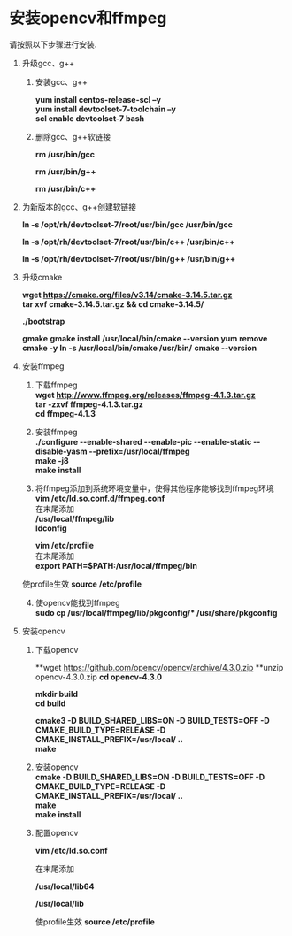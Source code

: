 # 安装opencv和ffmpeg<a name="ZH-CN_TOPIC_0228768065"></a>

请按照以下步骤进行安装.


1.  升级gcc、g++
    1.  安装gcc、g++  

        **yum install centos-release-scl –y**  
        **yum install devtoolset-7-toolchain –y**  
        **scl enable devtoolset-7 bash**
        
    2. 删除gcc、g++软链接  
    
       **rm  /usr/bin/gcc**       

       **rm  /usr/bin/g++**     
    
       **rm /usr/bin/c++**
    
2. 为新版本的gcc、g++创建软链接    
   
   **ln -s /opt/rh/devtoolset-7/root/usr/bin/gcc /usr/bin/gcc**   
   
   **ln -s /opt/rh/devtoolset-7/root/usr/bin/c++ /usr/bin/c++**   
   
   **ln -s /opt/rh/devtoolset-7/root/usr/bin/g++ /usr/bin/g++**

3.  升级cmake   

    **wget https://cmake.org/files/v3.14/cmake-3.14.5.tar.gz**      
    **tar xvf cmake-3.14.5.tar.gz && cd cmake-3.14.5/**    
    
    **./bootstrap** 
    
    **gmake**
    **gmake install**
    **/usr/local/bin/cmake --version**
    **yum remove cmake -y**
    **ln -s /usr/local/bin/cmake /usr/bin/**
    **cmake --version**
    
4. 安装ffmpeg  

   1. 下载ffmpeg  
      **wget http://www.ffmpeg.org/releases/ffmpeg-4.1.3.tar.gz**  
      **tar -zxvf ffmpeg-4.1.3.tar.gz**  
      **cd ffmpeg-4.1.3**  

   2. 安装ffmpeg  
      **./configure --enable-shared --enable-pic --enable-static --disable-yasm --prefix=/usr/local/ffmpeg**  
      **make -j8**  
      **make install**

   3.  将ffmpeg添加到系统环境变量中，使得其他程序能够找到ffmpeg环境  
   	**vim /etc/ld.so.conf.d/ffmpeg.conf**  
   	在末尾添加    
   	**/usr/local/ffmpeg/lib**  
   	**ldconfig**  

       **vim /etc/profile**   
   	在末尾添加    
   	**export PATH=$PATH:/usr/local/ffmpeg/bin**  

   	使profile生效
   	**source /etc/profile** 
   	
   4. 使opencv能找到ffmpeg  
      **sudo cp /usr/local/ffmpeg/lib/pkgconfig/\*  /usr/share/pkgconfig**

5.  安装opencv
	1. 下载opencv    

       **wget https://github.com/opencv/opencv/archive/4.3.0.zip **unzip opencv-4.3.0.zip
       **cd opencv-4.3.0**  
    
       **mkdir build**  
       **cd build**

	   **cmake3 -D BUILD_SHARED_LIBS=ON -D BUILD_TESTS=OFF -D CMAKE_BUILD_TYPE=RELEASE -D CMAKE_INSTALL_PREFIX=/usr/local/ ..**  
	   **make**
    
    2. 安装opencv    
       **cmake -D BUILD_SHARED_LIBS=ON -D BUILD_TESTS=OFF -D CMAKE_BUILD_TYPE=RELEASE -D CMAKE_INSTALL_PREFIX=/usr/local/ ..**  
	   **make**  
       **make install**      
    
    3. 配置opencv
    
       **vim /etc/ld.so.conf**
    
       在末尾添加 
    
       **/usr/local/lib64**
    
       **/usr/local/lib**
    
       使profile生效
       **source /etc/profile** 


​       

